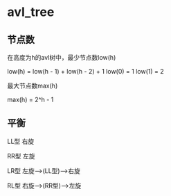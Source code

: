 # avl_tree



## 节点数

在高度为h的avl树中，最少节点数low(h)

low(h) = low(h - 1) + low(h - 2) + 1	low(0) = 1 low(1) = 2

最大节点数max(h)

max(h) = 2^h - 1



## 平衡

LL型 右旋

RR型 左旋

LR型 左旋-->(LL型)-->右旋

RL型 右旋-->(RR型)-->左旋

